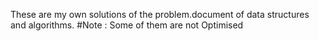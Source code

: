 These are my own solutions of the problem.document of data structures and algorithms.
#Note : Some of them are not Optimised
